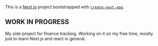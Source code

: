 This is a [Next.js](https://nextjs.org/) project bootstrapped with [`create-next-app`](https://github.com/vercel/next.js/tree/canary/packages/create-next-app).

## WORK IN PROGRESS

My side project for finance tracking. Working on it on my free time, mostly just to learn Next.js and react in general.
